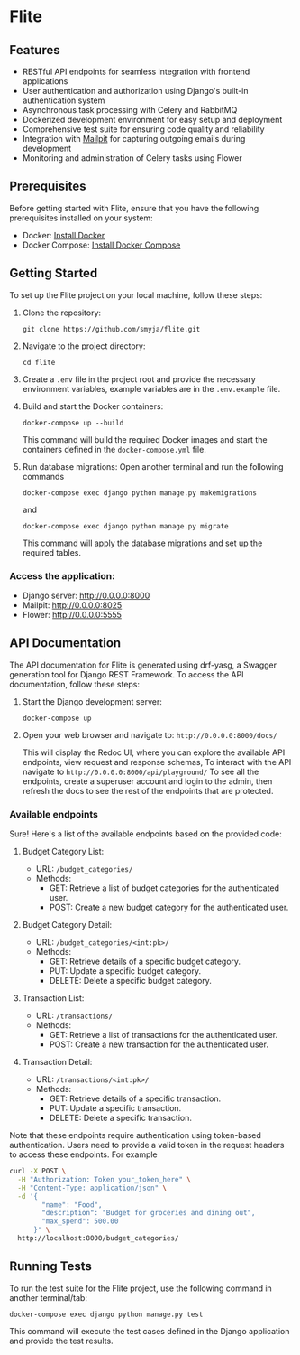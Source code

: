 # Flite

## Features

- RESTful API endpoints for seamless integration with frontend applications
- User authentication and authorization using Django's built-in authentication system
- Asynchronous task processing with Celery and RabbitMQ
- Dockerized development environment for easy setup and deployment
- Comprehensive test suite for ensuring code quality and reliability
- Integration with [Mailpit](https://github.com/axllent/mailpit) for capturing outgoing emails during development
- Monitoring and administration of Celery tasks using Flower

## Prerequisites

Before getting started with Flite, ensure that you have the following prerequisites installed on your system:

- Docker: [Install Docker](https://docs.docker.com/get-docker/)
- Docker Compose: [Install Docker Compose](https://docs.docker.com/compose/install/)

## Getting Started

To set up the Flite project on your local machine, follow these steps:

1. Clone the repository:
   ```
   git clone https://github.com/smyja/flite.git
   ```

2. Navigate to the project directory:
   ```
   cd flite
   ```

3. Create a `.env` file in the project root and provide the necessary environment variables, example variables are in the `.env.example` file.

4. Build and start the Docker containers:
   ```
   docker-compose up --build
   ```
   This command will build the required Docker images and start the containers defined in the `docker-compose.yml` file.

5. Run database migrations:
   Open another terminal and run the following commands
   ```
   docker-compose exec django python manage.py makemigrations
   ```
   and
   
   ```
   docker-compose exec django python manage.py migrate
   ```

   This command will apply the database migrations and set up the required tables.

### Access the application:
   - Django server: http://0.0.0.0:8000
   - Mailpit: http://0.0.0.0:8025
   - Flower: http://0.0.0.0:5555

## API Documentation

The API documentation for Flite is generated using drf-yasg, a Swagger generation tool for Django REST Framework. To access the API documentation, follow these steps:

1. Start the Django development server:
   ```
   docker-compose up
   ```

2. Open your web browser and navigate to: `http://0.0.0.0:8000/docs/`

   This will display the Redoc UI, where you can explore the available API endpoints, view request and response schemas, To interact with the API navigate to `http://0.0.0.0:8000/api/playground/` 
   To see all the endpoints, create a superuser account and login to the admin, then refresh the docs to see the rest of the endpoints that are protected.

### Available endpoints
Sure! Here's a list of the available endpoints based on the provided code:

1. Budget Category List:
   - URL: `/budget_categories/`
   - Methods:
     - GET: Retrieve a list of budget categories for the authenticated user.
     - POST: Create a new budget category for the authenticated user.

2. Budget Category Detail:
   - URL: `/budget_categories/<int:pk>/`
   - Methods:
     - GET: Retrieve details of a specific budget category.
     - PUT: Update a specific budget category.
     - DELETE: Delete a specific budget category.

3. Transaction List:
   - URL: `/transactions/`
   - Methods:
     - GET: Retrieve a list of transactions for the authenticated user.
     - POST: Create a new transaction for the authenticated user.

4. Transaction Detail:
   - URL: `/transactions/<int:pk>/`
   - Methods:
     - GET: Retrieve details of a specific transaction.
     - PUT: Update a specific transaction.
     - DELETE: Delete a specific transaction.

Note that these endpoints require authentication using token-based authentication. Users need to provide a valid token in the request headers to access these endpoints. For example
```bash
curl -X POST \
  -H "Authorization: Token your_token_here" \
  -H "Content-Type: application/json" \
  -d '{
        "name": "Food",
        "description": "Budget for groceries and dining out",
        "max_spend": 500.00
      }' \
  http://localhost:8000/budget_categories/
  ```

## Running Tests

To run the test suite for the Flite project, use the following command in another terminal/tab:

```
docker-compose exec django python manage.py test
```

This command will execute the test cases defined in the Django application and provide the test results.

